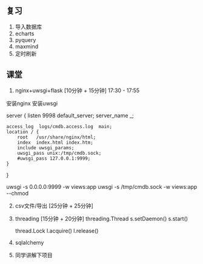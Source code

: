 ## 复习 ##

1. 导入数据库
2. echarts
3. pyquery
4. maxmind
5. 定时刷新


## 课堂 ##
1. nginx+uwsgi+flask         [10分钟 + 15分钟] 17:30 - 17:55

安装nginx
安装uwsgi

server {
    listen       9998 default_server;
    server_name  _;

    access_log  logs/cmdb.access.log  main;
    location / {
        root   /usr/share/nginx/html;
        index  index.html index.htm;
        include uwsgi_params;
        uwsgi_pass unix:/tmp/cmdb.sock;
        #uwsgi_pass 127.0.0.1:9999;
    }   
}

uwsgi -s 0.0.0.0:9999 -w views:app
uwsgi -s /tmp/cmdb.sock -w views:app --chmod

2. csv文件/导出           [25分钟 + 25分钟]

3. threading              [15分钟 + 20分钟]
    threading.Thread
    s.setDaemon()
    s.start()

    thread.Lock
    l.acquire()
    l.release()


4. sqlalchemy

3. 同学讲解下项目
